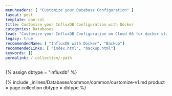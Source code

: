 ```yaml
---
menuheaders: [ "Customize your Database Configuration" ]
layout: post
template: one-col
title: Customize your InfluxDB Configuration with Docker
categories: Databases
lead: "Customize your InfluxDB Configuration on Cloud 66 for docker stacks"
legacy: true
recommendedName: [ "InfluxDB with Docker", "Backup"]
recommendedLinks: [ "index.html", "backup.html"]
keywords: []
permalink: /:collection/:path
---
```


{% assign dbtype = "influxdb" %}

<a href="#customize-your-database-configuration"></a>{% include _inlines/Databases/common/common/customize-v1.md  product = page.collection dbtype = dbtype %}
